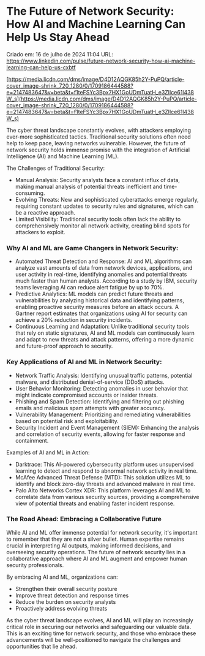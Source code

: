 # The Future of Network Security: How AI and Machine Learning Can Help Us Stay Ahead

Criado em: 16 de julho de 2024 11:04
URL: https://www.linkedin.com/pulse/future-network-security-how-ai-machine-learning-can-help-us-cxbtf

[https://media.licdn.com/dms/image/D4D12AQGK85h2Y-PuPQ/article-cover_image-shrink_720_1280/0/1709186444588?e=2147483647&v=beta&t=f1teFSYc3Bpx7HX1GoUDmTuatH_e3ZlIce61l438W_s](https://media.licdn.com/dms/image/D4D12AQGK85h2Y-PuPQ/article-cover_image-shrink_720_1280/0/1709186444588?e=2147483647&v=beta&t=f1teFSYc3Bpx7HX1GoUDmTuatH_e3ZlIce61l438W_s)

The cyber threat landscape constantly evolves, with attackers employing ever-more sophisticated tactics. Traditional security solutions often need help to keep pace, leaving networks vulnerable. However, the future of network security holds immense promise with the integration of Artificial Intelligence (AI) and Machine Learning (ML).

The Challenges of Traditional Security:

- Manual Analysis: Security analysts face a constant influx of data, making manual analysis of potential threats inefficient and time-consuming.
- Evolving Threats: New and sophisticated cyberattacks emerge regularly, requiring constant updates to security rules and signatures, which can be a reactive approach.
- Limited Visibility: Traditional security tools often lack the ability to comprehensively monitor all network activity, creating blind spots for attackers to exploit.

### Why AI and ML are Game Changers in Network Security:

- Automated Threat Detection and Response: AI and ML algorithms can analyze vast amounts of data from network devices, applications, and user activity in real-time, identifying anomalies and potential threats much faster than human analysts. According to a study by IBM, security teams leveraging AI can reduce alert fatigue by up to 70%.
- Predictive Analytics: ML models can predict future threats and vulnerabilities by analyzing historical data and identifying patterns, enabling proactive security measures before an attack occurs. A Gartner report estimates that organizations using AI for security can achieve a 20% reduction in security incidents.
- Continuous Learning and Adaptation: Unlike traditional security tools that rely on static signatures, AI and ML models can continuously learn and adapt to new threats and attack patterns, offering a more dynamic and future-proof approach to security.

### Key Applications of AI and ML in Network Security:

- Network Traffic Analysis: Identifying unusual traffic patterns, potential malware, and distributed denial-of-service (DDoS) attacks.
- User Behavior Monitoring: Detecting anomalies in user behavior that might indicate compromised accounts or insider threats.
- Phishing and Spam Detection: Identifying and filtering out phishing emails and malicious spam attempts with greater accuracy.
- Vulnerability Management: Prioritizing and remediating vulnerabilities based on potential risk and exploitability.
- Security Incident and Event Management (SIEM): Enhancing the analysis and correlation of security events, allowing for faster response and containment.

Examples of AI and ML in Action:

- Darktrace: This AI-powered cybersecurity platform uses unsupervised learning to detect and respond to abnormal network activity in real time.
- McAfee Advanced Threat Defense (MTD): This solution utilizes ML to identify and block zero-day threats and advanced malware in real time.
- Palo Alto Networks Cortex XDR: This platform leverages AI and ML to correlate data from various security sources, providing a comprehensive view of potential threats and enabling faster incident response.

### The Road Ahead: Embracing a Collaborative Future

While AI and ML offer immense potential for network security, it's important to remember that they are not a silver bullet. Human expertise remains crucial in interpreting AI outputs, making informed decisions, and overseeing security operations. The future of network security lies in a collaborative approach where AI and ML augment and empower human security professionals.

By embracing AI and ML, organizations can:

- Strengthen their overall security posture
- Improve threat detection and response times
- Reduce the burden on security analysts
- Proactively address evolving threats

As the cyber threat landscape evolves, AI and ML will play an increasingly critical role in securing our networks and safeguarding our valuable data. This is an exciting time for network security, and those who embrace these advancements will be well-positioned to navigate the challenges and opportunities that lie ahead.